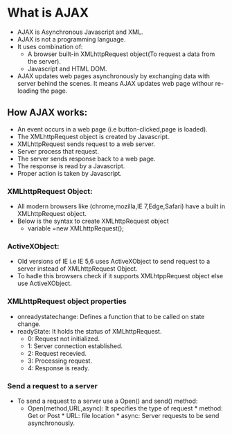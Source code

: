 What is AJAX
===================================

 * AJAX is Asynchronous Javascript and XML.
 * AJAX is not a programming language.
 * It uses combination of:
     * A browser built-in XMLhttpRequest object(To request a data from the server).
     * Javascript and HTML DOM.
  * AJAX updates web pages asynchronously by exchanging data with server behind the scenes. It means AJAX updates web page withour re-loading the page.
  
  
## How AJAX works:
    
   * An event occurs in a web page (i.e button-clicked,page is loaded).
   * The XMLhttpRequest object is created by Javascript.
   * XMLhttpRequest sends request to a web server.
   * Server process that request.
   * The server sends response back to a web page.
   * The response is read by a Javascript.
   * Proper action is taken by Javascript.
    
 ### XMLhttpRequest Object:
 
   * All modern browsers like (chrome,mozilla,IE 7,Edge,Safari) have a built in XMLhttpRequest object.
   * Below is the syntax to create XMLhttpRequest object
       * variable =new XMLhttpRequest();
       
  ### ActiveXObject:
   
   * Old versions of IE i.e IE 5,6 uses ActiveXObject to send request to a server instead of XMLhttpRequest Object.
   * To hadle this browsers check if it supports XMLhtppRequest object else use ActiveXObject.
  
     
### XMLhttpRequest object properties
  
   * onreadystatechange: Defines a function that to be called on state change.
   * readyState: It holds the status of XMLhttpRequest.
        * 0: Request not initialized.
        * 1: Server connection established.
        * 2: Request recevied.
        * 3: Processing request.
        * 4: Response is ready.
        
 ### Send a request to a server
 
   *  To send a request to a server use a Open() and send() method:
        * Open(method,URL,async): It specifies the type of request
              * method: Get or Post
              * URL: file location
              * async: Server requests to be send asynchronously.
    

  
  
  
  
